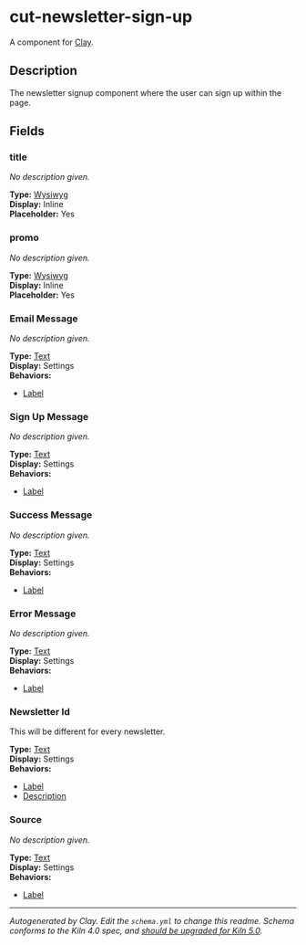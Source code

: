 <!-- Copyright (C) New York Media, LLC
Unauthorized copying of this file, via any medium is strictly prohibited
Proprietary and confidential
Written by Jason Tseng <jason.tseng@nymag.com>, 2018  -->

# cut-newsletter-sign-up
A component for [Clay](https://github.com/nymag/amphora/wiki#clay-is-divided-into-components).

## Description
The newsletter signup component where the user can sign up within the page.


## Fields
### title

_No description given._

**Type:** [Wysiwyg](https://github.com/nymag/clay-kiln/blob/master/behaviors/wysiwyg.md)<br />**Display:** Inline<br />**Placeholder:** Yes<br />

### promo

_No description given._

**Type:** [Wysiwyg](https://github.com/nymag/clay-kiln/blob/master/behaviors/wysiwyg.md)<br />**Display:** Inline<br />**Placeholder:** Yes<br />

### Email Message

_No description given._

**Type:** [Text](https://github.com/nymag/clay-kiln/blob/master/behaviors/text.md)<br />**Display:** Settings<br />**Behaviors:**

* [Label](https://github.com/nymag/clay-kiln/blob/master/behaviors/label.md)

### Sign Up Message

_No description given._

**Type:** [Text](https://github.com/nymag/clay-kiln/blob/master/behaviors/text.md)<br />**Display:** Settings<br />**Behaviors:**

* [Label](https://github.com/nymag/clay-kiln/blob/master/behaviors/label.md)

### Success Message

_No description given._

**Type:** [Text](https://github.com/nymag/clay-kiln/blob/master/behaviors/text.md)<br />**Display:** Settings<br />**Behaviors:**

* [Label](https://github.com/nymag/clay-kiln/blob/master/behaviors/label.md)

### Error Message

_No description given._

**Type:** [Text](https://github.com/nymag/clay-kiln/blob/master/behaviors/text.md)<br />**Display:** Settings<br />**Behaviors:**

* [Label](https://github.com/nymag/clay-kiln/blob/master/behaviors/label.md)

### Newsletter Id

This will be different for every newsletter.

**Type:** [Text](https://github.com/nymag/clay-kiln/blob/master/behaviors/text.md)<br />**Display:** Settings<br />**Behaviors:**

* [Label](https://github.com/nymag/clay-kiln/blob/master/behaviors/label.md)
* [Description](https://github.com/nymag/clay-kiln/blob/master/behaviors/description.md)

### Source

_No description given._

**Type:** [Text](https://github.com/nymag/clay-kiln/blob/master/behaviors/text.md)<br />**Display:** Settings<br />**Behaviors:**

* [Label](https://github.com/nymag/clay-kiln/blob/master/behaviors/label.md)


---
_Autogenerated by Clay. Edit the `schema.yml` to change this readme. Schema conforms to the Kiln 4.0 spec, and [should be upgraded for Kiln 5.0](https://github.com/clay/clay-kiln/wiki/v4.x-%E2%86%92-v5.x-Migration-Guide)._
